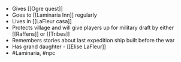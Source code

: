 - Gives [[Ogre quest]]
- Goes to [[Laminaria Inn]]  regularly
- Lives in [[LaFleur casa]]
- Protects village and will give players up for military draft by either [[Raffens]] or [[Tribes]]
- Remembers stories about last expedition ship built before the war
- Has grand daughter - [[Elise LaFleur]]
- #Laminaria, #npc